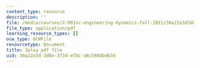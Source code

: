 ```yaml
---
content_type: resource
description: ''
file: /media/courses/2-003sc-engineering-dynamics-fall-2011/30a22a3d3d0e3734ef8ca8c580dbd63d_Fo-Y6kEMURk.pdf
file_type: application/pdf
learning_resource_types: []
ocw_type: OCWFile
resourcetype: Document
title: 3play pdf file
uid: 30a22a3d-3d0e-3734-ef8c-a8c580dbd63d
---
```

